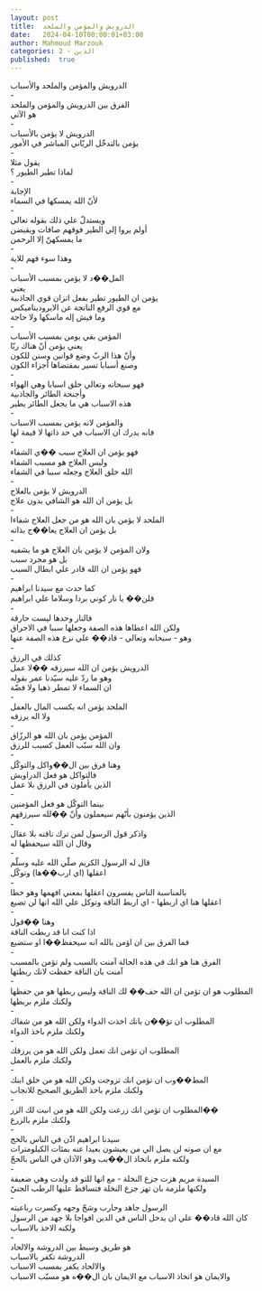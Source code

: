 ```yaml
---
layout: post
title:  الدرويش والمؤمن والملحد
date:   2024-04-10T00:00:01+03:00
author: Mahmoud Marzouk
categories: 2 - الدين
published:  true
---
```

الدرويش والمؤمن والملحد والأسباب\
-\
الفرق بين الدرويش والمؤمن والملحد\
هو الآتي\
-\
الدرويش لا يؤمن بالأسباب\
يؤمن بالتدخّل الربّاني المباشر في الأمور\
-\
يقول مثلا\
لماذا تطير الطيور ؟\
-\
الإجابة\
لأنّ الله يمسكها في السماء\
-\
ويستدلّ علي ذلك بقوله تعالي\
أولم يروا إلي الطير فوقهم صافات ويقبضن\
ما يمسكهنّ إلا الرحمن\
-\
وهذا سوء فهم للاية\
-\
المل��د لا يؤمن بمسبب الأسباب\
يعني\
يؤمن ان الطيور تطير بفعل اتزان قوي الجاذبية\
مع قوي الرفع الناتجة عن الايروديناميكس\
وما فيش إله ماسكها ولا حاجة\
-\
المؤمن بقي يومن بمسبب الأسباب\
يعني يؤمن أنّ هناك ربّا\
وأنّ هذا الربّ وضع قوانين وسنن للكون\
وصنع أسبابا تسير بمقتضاها أجزاء الكون\
-\
فهو سبحانه وتعالي خلق اسبابا وهي الهواء\
وأجنحة الطائر والجاذبية\
هذه الاسباب هي ما يجعل الطائر يطير\
-\
والمؤمن لانه يؤمن بمسبب الاسباب\
فانه يدرك ان الاسباب في حد ذاتها لا قيمة لها\
-\
فهو يؤمن ان العلاج سبب ��ي الشفاء\
وليس العلاج هو مسبب الشفاء\
الله خلق العلاج وجعله سببا في الشفاء\
-\
الدرويش لا يؤمن بالعلاج\
بل يؤمن ان الله هو الشافي بدون علاج\
-\
الملحد لا يؤمن بان الله هو من جعل العلاج شفاءا\
بل يؤمن ان العلاج يعا��ج بذاته\
-\
ولان المؤمن لا يؤمن بان العلاج هو ما يشفيه\
بل هو مجرد سبب\
فهو يؤمن ان الله قادر علي ابطال السبب\
-\
كما حدث مع سيدنا ابراهيم\
قلن�� يا نار كوني بردا وسلاما علي ابراهيم\
-\
فالنار وحدها ليست حارقة\
ولكن الله اعطاها هذه الصفة وجعلها سببا في الاحراق\
وهو - سبحانه وتعالي - قاد�� علي نزع هذه الصفة عنها\
-\
كذلك في الرزق\
الدرويش يؤمن ان الله سيرزقه ��لا عمل\
وهو ما ردّ عليه سيّدنا عمر بقوله\
ان السماء لا تمطر ذهبا ولا فضّة\
-\
الملحد يؤمن انه يكسب المال بالعمل\
ولا اله يرزقه\
-\
المؤمن يؤمن بان الله هو الرزّاق\
وان الله سبّب العمل كسبب للرزق\
-\
وهنا فرق بين ال��واكل والتوكّل\
فالتواكل هو فعل الدراويش\
الذين يأملون في الرزق بلا عمل\
-\
بينما التوكّل هو فعل المؤمنين\
الذين يؤمنون بأنّهم سيعملون وأنّ ��لله سيرزقهم\
-\
واذكر قول الرسول لمن ترك ناقته بلا عقال\
وقال ان الله سيحفظها له\
-\
قال له الرسول الكريم صلّي الله عليه وسلّم\
اعقلها (اي ارب��ها) وتوكّل\
-\
بالمناسبة الناس يفسرون اعقلها بمعني افهمها وهو خطا\
اعقلها هنا اي اربطها - اي اربط الناقة وتوكل علي الله انها لن
تضيع\
-\
وهنا ��قول\
اذا كنت انا قد ربطت الناقة\
فما الفرق بين ان اؤمن بالله انه سيحفظ��ا او ستضيع\
-\
الفرق هنا هو انك في هذه الحالة آمنت بالسبب ولم تؤمن
بالمسبب\
آمنت بان الناقة حفظت لانك ربطتها\
-\
المطلوب هو ان تؤمن ان الله حف�� لك الناقة وليس ربطها هو من
حفظها\
ولكنك ملزم بربطها\
-\
المطلوب ان تؤ��ن بانك اخذت الدواء ولكن الله هو من شفاك\
ولكنك ملزم باخذ الدواء\
-\
المطلوب ان تؤمن انك تعمل ولكن الله هو من يرزقك\
ولكنك ملزم بالعمل\
-\
المط��وب ان تؤمن انك تزوجت ولكن الله هو من خلق ابنك\
ولكنك ملزم باخذ الطريق الصحيح للانجاب\
-\
المطلوب ان تؤمن انك زرعت ولكن الله هو من انبت لك الزر��\
ولكنك ملزم بالزرع\
-\
سيدنا ابراهيم اذّن في الناس بالحج\
مع ان صوته لن يصل الي من يعيشون بعيدا عنه بمئات
الكيلومترات\
ولكنه ملزم باتخاذ ال��بب وهو الآذان في الناس بالحجّ\
-\
السيدة مريم هزت جزع النخلة - مع انها للتو قد ولدت وهي
ضعيفة\
ولكنها ملزمة بان تهز جزع النخلة فتساقط عليها الرطب الجنيّ\
-\
الرسول جاهد وحارب وشجّ وجهه وكسرت رباعيته\
كان الله قاد�� علي ان يدخل الناس في الدين افواجا بلا جهد من
الرسول\
ولكنه الاخذ بالاسباب\
-\
هو طريق وسيط بين الدروشة والالحاد\
الدروشة تكفر بالاسباب\
والالحاد يكفر بمسبب الاسباب\
والايمان هو اتخاذ الاسباب مع الايمان بان ال��ه هو مسبّب
الاسباب
